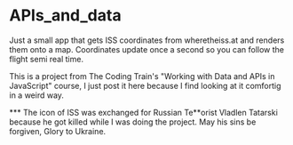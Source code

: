 # APIs_and_data

Just a small app that gets ISS coordinates from wheretheiss.at and renders them onto a map. 
Coordinates update once a second so you can follow the flight semi real time.

This is a project from The Coding Train's "Working with Data and APIs in JavaScript" course,
I just post it here because I find looking at it comfortig in a weird way.

*** The icon of ISS was exchanged for Russian Te**orist Vladlen Tatarski because he got 
killed while I was doing the project. May his sins be forgiven, Glory to Ukraine.
